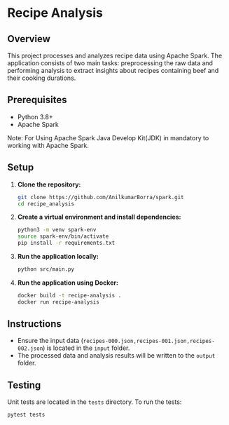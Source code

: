 # Recipe Analysis

## Overview

This project processes and analyzes recipe data using Apache Spark. The application consists of two main tasks: preprocessing the raw data and performing analysis to extract insights about recipes containing beef and their cooking durations.

## Prerequisites

- Python 3.8+
- Apache Spark
  
Note: For Using Apache Spark Java Develop Kit(JDK) in mandatory to working with Apache Spark. 

## Setup

1. **Clone the repository:**
    ```sh
    git clone https://github.com/AnilkumarBorra/spark.git
    cd recipe_analysis
    ```

2. **Create a virtual environment and install dependencies:**
    ```sh
    python3 -m venv spark-env
    source spark-env/bin/activate
    pip install -r requirements.txt
    ```

3. **Run the application locally:**
    ```sh
    python src/main.py
    ```

4. **Run the application using Docker:**
    ```sh
    docker build -t recipe-analysis .
    docker run recipe-analysis
    ```

## Instructions

- Ensure the input data (`recipes-000.json,recipes-001.json,recipes-002.json`) is located in the `input` folder.
- The processed data and analysis results will be written to the `output` folder.

## Testing

Unit tests are located in the `tests` directory. To run the tests:
```sh
pytest tests
